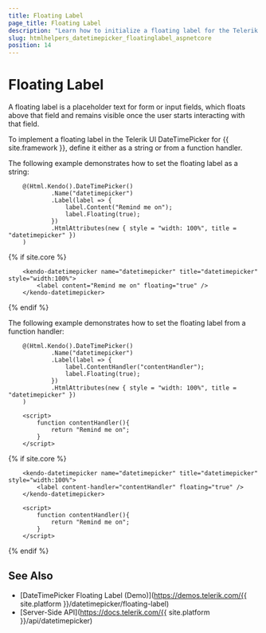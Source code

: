 ```yaml
---
title: Floating Label
page_title: Floating Label
description: "Learn how to initialize a floating label for the Telerik UI DateTimePicker component for {{ site.framework }}."
slug: htmlhelpers_datetimepicker_floatinglabel_aspnetcore
position: 14
---
```


# Floating Label

A floating label is a placeholder text for form or input fields, which floats above that field and remains visible once the user starts interacting with that field.

To implement a floating label in the Telerik UI DateTimePicker for {{ site.framework }}, define it either as a string or from a function handler.

The following example demonstrates how to set the floating label as a string:

```HtmlHelper
    @(Html.Kendo().DateTimePicker()
            .Name("datetimepicker")
            .Label(label => {
                label.Content("Remind me on");
                label.Floating(true);
            })
            .HtmlAttributes(new { style = "width: 100%", title = "datetimepicker" })
    )
```
{% if site.core %}
```TagHelper
    <kendo-datetimepicker name="datetimepicker" title="datetimepicker" style="width:100%">
        <label content="Remind me on" floating="true" />
    </kendo-datetimepicker>
```
{% endif %}

The following example demonstrates how to set the floating label from a function handler:

```HtmlHelper
    @(Html.Kendo().DateTimePicker()
            .Name("datetimepicker")
            .Label(label => {
                label.ContentHandler("contentHandler");
                label.Floating(true);
            })
            .HtmlAttributes(new { style = "width: 100%", title = "datetimepicker" })
    )

    <script>
        function contentHandler(){
            return "Remind me on";
        }
    </script>
```
{% if site.core %}
```TagHelper
    <kendo-datetimepicker name="datetimepicker" title="datetimepicker" style="width:100%">
        <label content-handler="contentHandler" floating="true" />
    </kendo-datetimepicker>

    <script>
        function contentHandler(){
            return "Remind me on";
        }
    </script>
```
{% endif %}

## See Also

* [DateTimePicker Floating Label (Demo)](https://demos.telerik.com/{{ site.platform }}/datetimepicker/floating-label)
* [Server-Side API](https://docs.telerik.com/{{ site.platform }}/api/datetimepicker)
